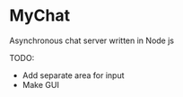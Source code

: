 MyChat
======

Asynchronous chat server written in Node js

TODO:

- Add separate area for input
- Make GUI
